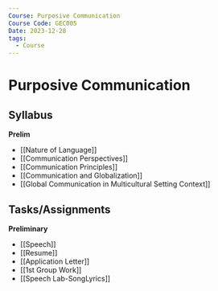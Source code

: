 ```yaml
---
Course: Purposive Communication
Course Code: GEC005
Date: 2023-12-28
tags:
  - Course
---
```

# Purposive Communication
## Syllabus
**Prelim**

- [[Nature of Language]]
- [[Communication Perspectives]]
- [[Communication Principles]]
- [[Communication and Globalization]]
- [[Global Communication in Multicultural Setting Context]]
## Tasks/Assignments
**Preliminary**
- [[Speech]]
- [[Resume]]
- [[Application Letter]]
- [[1st Group Work]]
- [[Speech Lab-SongLyrics]]